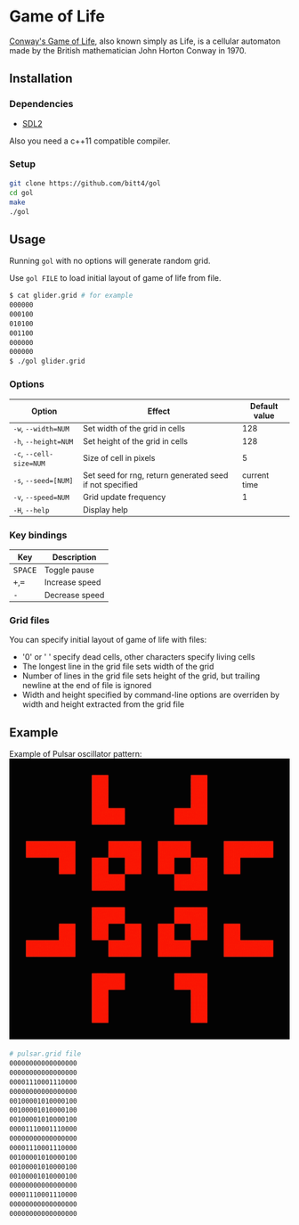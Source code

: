 # Game of Life

[Conway's Game of Life](https://en.wikipedia.org/wiki/Conway%27s_Game_of_Life), also known simply as Life, is a cellular automaton made by the British mathematician John Horton Conway in 1970.

## Installation

### Dependencies
 - [SDL2](https://libsdl.org/download-2.0.php)

Also you need a c++11 compatible compiler.

### Setup

```bash
git clone https://github.com/bitt4/gol
cd gol
make
./gol
```

## Usage

Running `gol` with no options will generate random grid.

Use `gol FILE` to load initial layout of game of life from file.
```bash
$ cat glider.grid # for example
000000
000100
010100
001100
000000
000000
$ ./gol glider.grid
```

### Options
| Option                |Effect                                                  |Default value|
|-----------------------|--------------------------------------------------------|-------------|
|`-w`, `--width=NUM`    |Set width of the grid in cells                          |128          |
|`-h`, `--height=NUM`   |Set height of the grid in cells                         |128          |
|`-c`, `--cell-size=NUM`|Size of cell in pixels                                  |5            |
|`-s`, `--seed=[NUM]`   |Set seed for rng, return generated seed if not specified|current time |
|`-v`, `--speed=NUM`    |Grid update frequency                                   |1            |
|`-H`, `--help`         |Display help                                            |             |

### Key bindings

| Key                            |  Description   |
|--------------------------------|----------------|
| <kbd>SPACE</kbd>               | Toggle pause   |
| <kbd>+</kbd>,<kbd>=</kbd>      | Increase speed |
| <kbd>-</kbd>                   | Decrease speed |

### Grid files
You can specify initial layout of game of life with files:
 - '0' or ' ' specify dead cells, other characters specify living cells
 - The longest line in the grid file sets width of the grid
 - Number of lines in the grid file sets height of the grid, but trailing newline at the end of file is ignored
 - Width and height specified by command-line options are overriden by width and height extracted from the grid file

## Example
Example of Pulsar oscillator pattern:
![](demo.gif)
```bash
# pulsar.grid file
00000000000000000
00000000000000000
00001110001110000
00000000000000000
00100001010000100
00100001010000100
00100001010000100
00001110001110000
00000000000000000
00001110001110000
00100001010000100
00100001010000100
00100001010000100
00000000000000000
00001110001110000
00000000000000000
00000000000000000
```